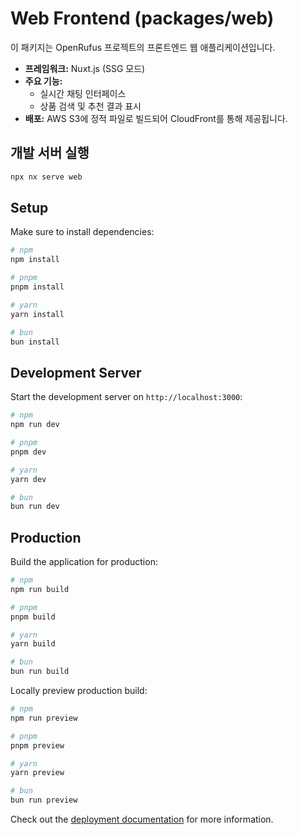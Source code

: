 # Web Frontend (packages/web)

이 패키지는 OpenRufus 프로젝트의 프론트엔드 웹 애플리케이션입니다.

- **프레임워크:** Nuxt.js (SSG 모드)
- **주요 기능:**
    - 실시간 채팅 인터페이스
    - 상품 검색 및 추천 결과 표시
- **배포:** AWS S3에 정적 파일로 빌드되어 CloudFront를 통해 제공됩니다.

## 개발 서버 실행

```sh
npx nx serve web
```

## Setup

Make sure to install dependencies:

```bash
# npm
npm install

# pnpm
pnpm install

# yarn
yarn install

# bun
bun install
```

## Development Server

Start the development server on `http://localhost:3000`:

```bash
# npm
npm run dev

# pnpm
pnpm dev

# yarn
yarn dev

# bun
bun run dev
```

## Production

Build the application for production:

```bash
# npm
npm run build

# pnpm
pnpm build

# yarn
yarn build

# bun
bun run build
```

Locally preview production build:

```bash
# npm
npm run preview

# pnpm
pnpm preview

# yarn
yarn preview

# bun
bun run preview
```

Check out the [deployment documentation](https://nuxt.com/docs/getting-started/deployment) for more information.
